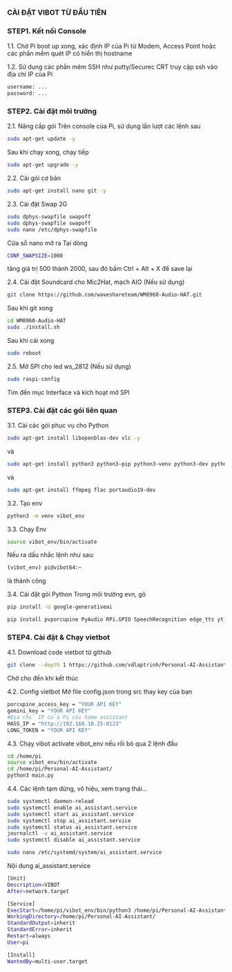### CÀI ĐẶT VIBOT TỪ ĐẦU TIÊN

### STEP1. Kết nối Console

1.1. Chờ Pi boot up xong, xác định IP của Pi từ Modem, Access Point hoặc các phần mềm quét IP có hiển thị hostname

1.2. Sử dụng các phần mêm SSH như putty/Securec CRT truy cập ssh vào địa chỉ IP của Pi

```sh
username: ...
password: ...
```

### STEP2. Cài đặt môi trường

2.1. Nâng cấp gói
Trên console của Pi, sử dụng lần lượt các lệnh sau

```sh
sudo apt-get update -y
```
Sau khi chạy xong, chạy tiếp
```sh
sudo apt-get upgrade -y
```
2.2. Cài gói cơ bản
```sh
sudo apt-get install nano git -y
```
2.3. Cài đặt Swap 2G

```sh
sudo dphys-swapfile swapoff
sudo dphys-swapfile swapoff
sudo nano /etc/dphys-swapfile
```
Cửa sổ nano mở ra
Tại dòng 
```sh
CONF_SWAPSIZE=1000
```
tăng giá trị 500 thành 2000, sau đó bấm Ctrl + Alt + X để save lại

2.4. Cài đặt Soundcard cho Mic2Hat, mạch AIO (Nếu sử dụng)
```sh
git clone https://github.com/waveshareteam/WM8960-Audio-HAT.git
```
Sau khi git xong
```sh
cd WM8960-Audio-HAT
sudo ./install.sh 
```
Sau khi cài xong
```sh
sudo reboot
```
2.5. Mở SPI cho led ws_2812 (Nếu sử dụng)
```sh
sudo raspi-config
```
Tìm đến mục Interface và kích hoạt mở SPI

### STEP3. Cài đặt các gói liên quan
3.1. Cài các gói phục vụ cho Python

```sh
sudo apt-get install libopenblas-dev vlc -y
```
và
```sh
sudo apt-get install python3 python3-pip python3-venv python3-dev python3-rpi.gpio python3-pyaudio
```
và
```sh
sudo apt-get install ffmpeg flac portaudio19-dev
```

3.2. Tạo env
```sh
python3 -m venv vibot_env
```
3.3. Chạy Env
```sh
source vibot_env/bin/activate
```
Nếu ra dấu nhắc lệnh như sau:
```sh
(vibot_env) pi@vibot64:~ 
```
là thành công

3.4. Cài đặt gói Python
Trong môi trường evn, gõ
```sh
pip install -U google-generativeai
```
```sh
pip install pvporcupine PyAudio RPi.GPIO SpeechRecognition edge_tts yt_dlp spidev beautifulsoup4 requests
```
### STEP4. Cài đặt & Chạy vietbot

4.1. Download code vietbot từ github
```sh
git clone --depth 1 https://github.com/vdlaptrinh/Personal-AI-Assistant.git
```
Chờ cho đến khi kết thúc

4.2. Config vietbot
Mở file config.json trong src thay key của bạn
```sh
porcupine_access_key = "YOUR API KEY"
gemini_key = "YOUR API KEY"
#Địa chỉ IP của Pi cài home assistant
HASS_IP = "http://192.168.10.25:8123"
LONG_TOKEN = "YOUR API KEY"
```

4.3. Chạy vibot
activate vibot_env nếu rồi bỏ qua 2 lệnh đầu
```sh
cd /home/pi
source vibot_env/bin/activate
cd /home/pi/Personal-AI-Assistant/
python3 main.py
```

4.4. Các lệnh tạm dừng, vô hiệu, xem trạng thái...
```sh
sudo systemctl daemon-reload
sudo systemctl enable ai_assistant.service
sudo systemctl start ai_assistant.service
sudo systemctl stop ai_assistant.service
sudo systemctl status ai_assistant.service
journalctl -u ai_assistant.service
sudo systemctl disable ai_assistant.service
```
```sh
sudo nano /etc/systemd/system/ai_assistant.service
```
Nội dung ai_assistant.service
```sh
[Unit]
Description=VIBOT
After=network.target

[Service]
ExecStart=/home/pi/vibot_env/bin/python3 /home/pi/Personal-AI-Assistant/main.py
WorkingDirectory=/home/pi/Personal-AI-Assistant/
StandardOutput=inherit
StandardError=inherit
Restart=always
User=pi

[Install]
WantedBy=multi-user.target
```